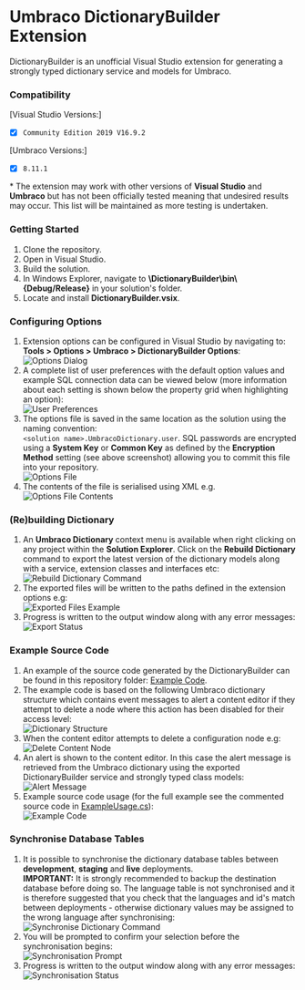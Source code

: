 # Umbraco DictionaryBuilder Extension

DictionaryBuilder is an unofficial Visual Studio extension for generating a strongly typed dictionary service and models for Umbraco.

### Compatibility
[Visual Studio Versions:]

- [x] `Community Edition 2019 V16.9.2`

[Umbraco Versions:]

- [x] `8.11.1`

&ast; The extension may work with other versions of **Visual Studio** and **Umbraco** but has not been officially tested meaning that undesired results may occur. This list will be maintained as more testing is undertaken. 

### Getting Started
1. Clone the repository.
1. Open in Visual Studio.
1. Build the solution.
1. In Windows Explorer, navigate to **\DictionaryBuilder\bin&#92;{Debug/Release}** in your solution's folder.
1. Locate and install **DictionaryBuilder.vsix**.

### Configuring Options
1. Extension options can be configured in Visual Studio by navigating to:<br/>**Tools > Options > Umbraco > DictionaryBuilder Options**:<br/>
![Options Dialog](https://github.com/JayJayson84/VSIX.Umbraco.DictionaryBuilder/blob/8ac7d9e0f6cdced38b14c12416b335d804a9078d/Documentation/Images/01-options/01-options-dialog.png)
1. A complete list of user preferences with the default option values and example SQL connection data can be viewed below (more information about each setting is shown below the property grid when highlighting an option):<br/>
![User Preferences](https://github.com/JayJayson84/VSIX.Umbraco.DictionaryBuilder/blob/8ac7d9e0f6cdced38b14c12416b335d804a9078d/Documentation/Images/01-options/02-user-preferences.png)
1. The options file is saved in the same location as the solution using the naming convention:<br/>`<solution name>.UmbracoDictionary.user`. SQL passwords are encrypted using a **System Key** or **Common Key** as defined by the **Encryption Method** setting (see above screenshot) allowing you to commit this file into your repository.<br/>
![Options File](https://github.com/JayJayson84/VSIX.Umbraco.DictionaryBuilder/blob/8ac7d9e0f6cdced38b14c12416b335d804a9078d/Documentation/Images/01-options/03-options-file.png)
1. The contents of the file is serialised using XML e.g.<br/>
![Options File Contents](https://github.com/JayJayson84/VSIX.Umbraco.DictionaryBuilder/blob/8ac7d9e0f6cdced38b14c12416b335d804a9078d/Documentation/Images/01-options/04-options-file-xml.png)

### (Re)building Dictionary
1. An **Umbraco Dictionary** context menu is available when right clicking on any project within the **Solution Explorer**. Click on the **Rebuild Dictionary** command to export the latest version of the dictionary models along with a service, extension classes and interfaces etc:<br/>
![Rebuild Dictionary Command](https://github.com/JayJayson84/VSIX.Umbraco.DictionaryBuilder/blob/8ac7d9e0f6cdced38b14c12416b335d804a9078d/Documentation/Images/02-rebuild-dictionary-command/01-rebuild-dictionary-command.png)
1. The exported files will be written to the paths defined in the extension options e.g:<br/>
![Exported Files Example](https://github.com/JayJayson84/VSIX.Umbraco.DictionaryBuilder/blob/8ac7d9e0f6cdced38b14c12416b335d804a9078d/Documentation/Images/02-rebuild-dictionary-command/02-solution-explorer.png)
1. Progress is written to the output window along with any error messages:<br/>
![Export Status](https://github.com/JayJayson84/VSIX.Umbraco.DictionaryBuilder/blob/8ac7d9e0f6cdced38b14c12416b335d804a9078d/Documentation/Images/02-rebuild-dictionary-command/03-output-status.png)

### Example Source Code
1. An example of the source code generated by the DictionaryBuilder can be found in this repository folder: [Example Code](https://github.com/JayJayson84/VSIX.Umbraco.DictionaryBuilder/tree/8ac7d9e0f6cdced38b14c12416b335d804a9078d/Documentation/ExampleCode).
1. The example code is based on the following Umbraco dictionary structure which contains event messages to alert a content editor if they attempt to delete a node where this action has been disabled for their access level:<br/>
![Dictionary Structure](https://github.com/JayJayson84/VSIX.Umbraco.DictionaryBuilder/blob/8ac7d9e0f6cdced38b14c12416b335d804a9078d/Documentation/Images/04-example-code/01-cms-dictionary.png)
1. When the content editor attempts to delete a configuration node e.g:<br/>
![Delete Content Node](https://github.com/JayJayson84/VSIX.Umbraco.DictionaryBuilder/blob/8ac7d9e0f6cdced38b14c12416b335d804a9078d/Documentation/Images/04-example-code/02-delete-node.png)
1. An alert is shown to the content editor. In this case the alert message is retrieved from the Umbraco dictionary using the exported DictionaryBuilder service and strongly typed class models:<br/>
![Alert Message](https://github.com/JayJayson84/VSIX.Umbraco.DictionaryBuilder/blob/8ac7d9e0f6cdced38b14c12416b335d804a9078d/Documentation/Images/04-example-code/03-alert-message.png)
1. Example source code usage (for the full example see the commented source code in [ExampleUsage.cs](https://github.com/JayJayson84/VSIX.Umbraco.DictionaryBuilder/blob/8ac7d9e0f6cdced38b14c12416b335d804a9078d/Documentation/ExampleCode/ExampleUsage.cs)):<br/>
![Example Code](https://github.com/JayJayson84/VSIX.Umbraco.DictionaryBuilder/blob/8ac7d9e0f6cdced38b14c12416b335d804a9078d/Documentation/Images/04-example-code/04-example-code.png)

### Synchronise Database Tables
1. It is possible to synchronise the dictionary database tables between **development**, **staging** and **live** deployments.<br/>**IMPORTANT:** It is strongly recommended to backup the destination database before doing so. The language table is not synchronised and it is therefore suggested that you check that the languages and id's match between deployments - otherwise dictionary values may be assigned to the wrong language after synchronising:<br/>
![Synchronise Dictionary Command](https://github.com/JayJayson84/VSIX.Umbraco.DictionaryBuilder/blob/8ac7d9e0f6cdced38b14c12416b335d804a9078d/Documentation/Images/03-synchronise-dictionary-command/01-synchronise-dictionary-command.png)
1. You will be prompted to confirm your selection before the synchronisation begins:<br/>
![Synchronisation Prompt](https://github.com/JayJayson84/VSIX.Umbraco.DictionaryBuilder/blob/8ac7d9e0f6cdced38b14c12416b335d804a9078d/Documentation/Images/03-synchronise-dictionary-command/02-backup-prompt.png)
1. Progress is written to the output window along with any error messages:<br/>
![Synchronisation Status](https://github.com/JayJayson84/VSIX.Umbraco.DictionaryBuilder/blob/8ac7d9e0f6cdced38b14c12416b335d804a9078d/Documentation/Images/03-synchronise-dictionary-command/03-output-status.png)

